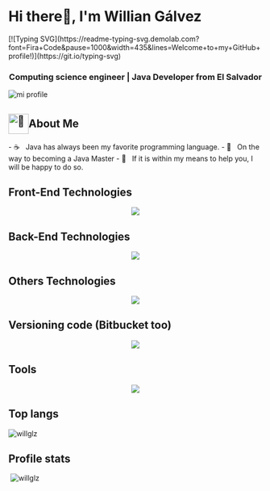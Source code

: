 <h1>Hi there👋, I'm Willian Gálvez</h1>
[![Typing SVG](https://readme-typing-svg.demolab.com?font=Fira+Code&pause=1000&width=435&lines=Welcome+to+my+GitHub+profile!)](https://git.io/typing-svg)
<h3 align="center">Computing science engineer | Java Developer from El Salvador</h3>

![mi profile](https://i.imgur.com/gsW7dvL.png)
<h2 style="display: flex; align-items: center; margin-bottom: 1rem;"><img style="width: 40px; margin: 0;" src="https://i.imgur.com/rLCB76E.png" alt="🔺" width='40' /> About Me</h2>
- ☕️ &nbsp; Java has always been my favorite programming language.
- 🦾 &nbsp; On the way to becoming a Java Master
- 🤝 &nbsp; If it is within my means to help you, I will be happy to do so.

## Front-End Technologies
<p align="center">
  <a href="https://skillicons.dev">
    <img src="https://skillicons.dev/icons?i=html,css,js,typescript,jquery,bootstrap,sass,figma" />
  </a>
</p>

## Back-End Technologies
<p align="center">
  <a href="https://skillicons.dev">
    <img src="https://skillicons.dev/icons?i=java,spring,hibernate,mysql,postgres,php" />
  </a>
</p>

## Others Technologies
<p align="center">
  <a href="https://skillicons.dev">
    <img src="https://skillicons.dev/icons?i=arduino,matlab,maven" />
  </a>
</p>

## Versioning code (Bitbucket too)
<p align="center">
  <a href="https://skillicons.dev">
    <img src="https://skillicons.dev/icons?i=git,github" />
  </a>
</p>

## Tools
<p align="center">
  <a href="https://skillicons.dev">
    <img src="https://skillicons.dev/icons?i=idea,eclipse,vscode,postman,atom," />
  </a>
</p>

## Top langs
<p><img src="https://github-readme-stats.vercel.app/api/top-langs?username=willglz&show_icons=true&locale=en&layout=compact&theme=tokyonight" alt="willglz" /></p>

## Profile stats
<p>&nbsp;<img src="https://github-readme-stats.vercel.app/api?username=willglz&show_icons=true&locale=en&theme=synthwave" alt="willglz" /></p>

